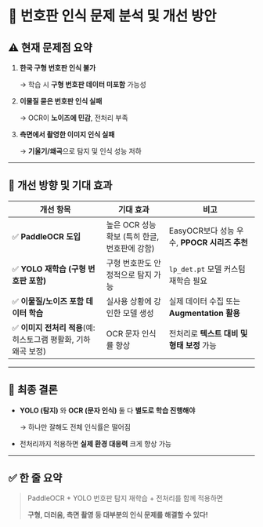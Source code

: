 # 📸 번호판 인식 문제 분석 및 개선 방안

## ⚠️ 현재 문제점 요약

1. **한국 구형 번호판 인식 불가**
    
    → 학습 시 **구형 번호판 데이터 미포함** 가능성
    
2. **이물질 묻은 번호판 인식 실패**
    
    → OCR이 **노이즈에 민감**, 전처리 부족
    
3. **측면에서 촬영한 이미지 인식 실패**
    
    → **기울기/왜곡**으로 탐지 및 인식 성능 저하
    

---

## 🔧 개선 방향 및 기대 효과

| 개선 항목 | 기대 효과 | 비고 |
| --- | --- | --- |
| ✅ **PaddleOCR 도입** | 높은 OCR 성능 확보 (특히 한글, 번호판에 강함) | EasyOCR보다 성능 우수, **PPOCR 시리즈 추천** |
| ✅ **YOLO 재학습 (구형 번호판 포함)** | 구형 번호판도 안정적으로 탐지 가능 | `lp_det.pt` 모델 커스텀 재학습 필요 |
| ✅ **이물질/노이즈 포함 데이터 학습** | 실사용 상황에 강인한 모델 생성 | 실제 데이터 수집 또는 **Augmentation 활용** |
| ✅ **이미지 전처리 적용**(예: 히스토그램 평활화, 기하 왜곡 보정) | OCR 문자 인식률 향상 | 전처리로 **텍스트 대비 및 형태 보정** 가능 |

---

## 🔄 최종 결론

- **YOLO (탐지)** 와 **OCR (문자 인식)** 둘 다 **별도로 학습 진행해야**
    
    → 하나만 잘해도 전체 인식률은 떨어짐
    
- 전처리까지 적용하면 **실제 환경 대응력** 크게 향상 가능

---

## ✅ 한 줄 요약

> PaddleOCR + YOLO 번호판 탐지 재학습 + 전처리를 함께 적용하면
> 
> 
> **구형, 더러움, 측면 촬영 등 대부분의 인식 문제를 해결할 수 있다!**
>